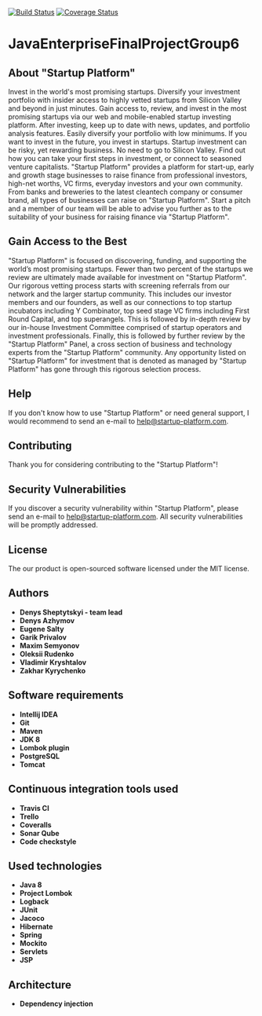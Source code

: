 [![Build Status](https://travis-ci.org/Sheptytskyid/Startup_Platform.png?branch=master)](https://travis-ci.org/Sheptytskyid/Startup_Platform)
[![Coverage Status](https://coveralls.io/repos/github/Sheptytskyid/Startup_Platform/badge.png)](https://coveralls.io/github/Sheptytskyid/Startup_Platform)
# JavaEnterpriseFinalProjectGroup6

## About "Startup Platform"

Invest in the world's most promising startups. Diversify your investment portfolio with insider access to highly vetted startups from Silicon Valley and beyond in just minutes.
Gain access to, review, and invest in the most promising startups via our web and mobile-enabled startup investing platform. After investing, keep up to date with news, updates, and portfolio analysis features. Easily diversify your portfolio with low minimums.
If you want to invest in the future, you invest in startups. Startup investment can be risky, yet rewarding business. No need to go to Silicon Valley. Find out how you can take your first steps in investment, or connect to seasoned venture capitalists.
"Startup Platform" provides a platform for start-up, early and growth stage businesses to raise finance from professional investors, high-net worths, VC firms, everyday investors and your own community. From banks and breweries to the latest cleantech company or consumer brand, all types of businesses can raise on "Startup Platform". Start a pitch and a member of our team will be able to advise you further as to the suitability of your business for raising finance via "Startup Platform".

## Gain Access to the Best

"Startup Platform" is focused on discovering, funding, and supporting the world’s most promising startups. Fewer than two percent of the startups we review are ultimately made available for investment on "Startup Platform".
Our rigorous vetting process starts with screening referrals from our network and the larger startup community. This includes our investor members and our founders, as well as our connections to top startup incubators including Y Combinator, top seed stage VC firms including First Round Capital, and top superangels. This is followed by in-depth review by our in-house Investment Committee comprised of startup operators and investment professionals. Finally, this is followed by further review by the "Startup Platform" Panel, a cross section of business and technology experts from the "Startup Platform" community.
Any opportunity listed on "Startup Platform" for investment that is denoted as managed by "Startup Platform" has gone through this rigorous selection process.

## Help

If you don't know how to use "Startup Platform" or need general support, I would recommend to send an e-mail to help@startup-platform.com.

## Contributing

Thank you for considering contributing to the "Startup Platform"!

## Security Vulnerabilities

If you discover a security vulnerability within "Startup Platform", please send an e-mail to help@startup-platform.com. All security vulnerabilities will be promptly addressed.

## License

The our product is open-sourced software licensed under the MIT license.

## Authors

* **Denys Sheptytskyi - team lead**
* **Denys Azhymov**
* **Eugene Salty**
* **Garik Privalov**
* **Maxim Semyonov**
* **Oleksii Rudenko**
* **Vladimir Kryshtalov**
* **Zakhar Kyrychenko**

## Software requirements

* **Intellij IDEA**
* **Git**
* **Maven**
* **JDK 8**
* **Lombok plugin**
* **PostgreSQL**
* **Tomcat**

## Continuous integration tools used

* **Travis CI**
* **Trello**
* **Coveralls**
* **Sonar Qube**
* **Code checkstyle**

## Used technologies

* **Java 8**
* **Project Lombok**
* **Logback**
* **JUnit**
* **Jacoco**
* **Hibernate**
* **Spring**
* **Mockito**
* **Servlets**
* **JSP**

## Architecture

* **Dependency injection**

